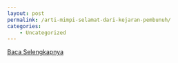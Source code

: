 ```yaml
---
layout: post
permalink: /arti-mimpi-selamat-dari-kejaran-pembunuh/
categories:
    - Uncategorized
---
```


[Baca Selengkapnya](/08)